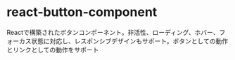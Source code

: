 # react-button-component
Reactで構築されたボタンコンポーネント。非活性、ローディング、ホバー、フォーカス状態に対応し、レスポンシブデザインもサポート。ボタンとしての動作とリンクとしての動作をサポート

